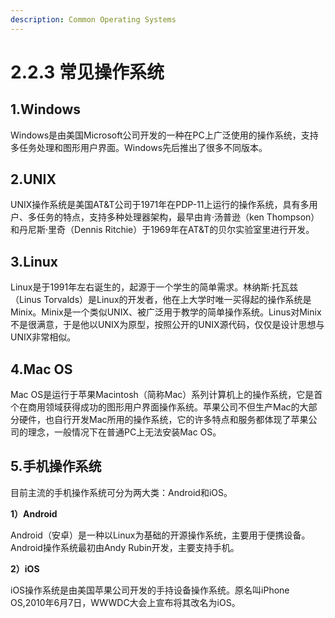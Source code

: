 ```yaml
---
description: Common Operating Systems
---
```


# 2.2.3 常见操作系统

## 1.Windows

Windows是由美国Microsoft公司开发的一种在PC上广泛使用的操作系统，支持多任务处理和图形用户界面。Windows先后推出了很多不同版本。

## 2.UNIX

UNIX操作系统是美国AT\&T公司于1971年在PDP-11上运行的操作系统，具有多用户、多任务的特点，支持多种处理器架构，最早由肯·汤普逊（ken Thompson）和丹尼斯·里奇（Dennis Ritchie）于1969年在AT\&T的贝尔实验室里进行开发。

## 3.Linux

Linux是于1991年左右诞生的，起源于一个学生的简单需求。林纳斯·托瓦兹（Linus Torvalds）是Linux的开发者，他在上大学时唯一买得起的操作系统是Minix。Minix是一个类似UNIX、被广泛用于教学的简单操作系统。Linus对Minix不是很满意，于是他以UNIX为原型，按照公开的UNIX源代码，仅仅是设计思想与UNIX非常相似。

## 4.Mac OS

Mac OS是运行于苹果Macintosh（简称Mac）系列计算机上的操作系统，它是首个在商用领域获得成功的图形用户界面操作系统。苹果公司不但生产Mac的大部分硬件，也自行开发Mac所用的操作系统，它的许多特点和服务都体现了苹果公司的理念，一般情况下在普通PC上无法安装Mac OS。

## 5.手机操作系统

目前主流的手机操作系统可分为两大类：Android和iOS。

**1）Android**

Android（安卓）是一种以Linux为基础的开源操作系统，主要用于便携设备。Android操作系统最初由Andy Rubin开发，主要支持手机。

**2）iOS**

iOS操作系统是由美国苹果公司开发的手持设备操作系统。原名叫iPhone OS,2010年6月7日，WWWDC大会上宣布将其改名为iOS。
